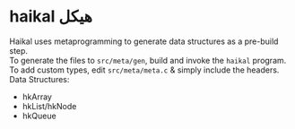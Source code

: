 # haikal هيكل
Haikal uses metaprogramming to generate data structures as a pre-build step.  
To generate the files to `src/meta/gen`, build and invoke the `haikal` program.  
To add custom types, edit `src/meta/meta.c` & simply include the headers.  
Data Structures:  
- hkArray
- hkList/hkNode
- hkQueue
